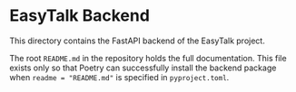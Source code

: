 # EasyTalk Backend

This directory contains the FastAPI backend of the EasyTalk project.

The root `README.md` in the repository holds the full documentation.  This file exists only so that Poetry can successfully install the backend package when `readme = "README.md"` is specified in `pyproject.toml`.

